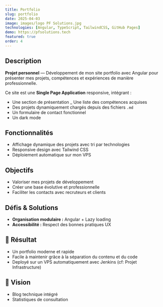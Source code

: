 ```yaml
---
title: Portfolio
slug: portfolio
date: 2025-04-03
image: images/logo PF Solutions.jpg
technologies: [Angular, TypeScript, TailwindCSS, GitHub Pages]
demo: https://pfsolutions.tech
featured: true
order: 4
---
```


## Description

**Projet personnel** — Développement de mon site portfolio avec Angular pour présenter mes projets, compétences et expériences de manière professionnelle.

Ce site est une **Single Page Application** responsive, intégrant :

- Une section de présentation
_ Une liste des compétences acquises
- Des projets dynamiquement chargés depuis des fichiers `.md`
- Un formulaire de contact fonctionnel
- Un dark mode

## Fonctionnalités

- Affichage dynamique des projets avec tri par technologies
- Responsive design avec Tailwind CSS
- Déploiement automatique sur mon VPS

## Objectifs

- Valoriser mes projets de développement
- Créer une base évolutive et professionnelle
- Faciliter les contacts avec recruteurs et clients

## Défis & Solutions

- **Organisation modulaire :** Angular + Lazy loading
- **Accessibilité :** Respect des bonnes pratiques UX

## 🎯 Résultat

- Un portfolio moderne et rapide
- Facile à maintenir grâce à la séparation du contenu et du code
- Deployé sur un VPS automatiquement avec Jenkins (cf: Projet Infrastructure)

## 🔭 Vision

- Blog technique intégré
- Statistiques de consultation
